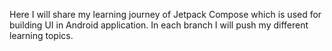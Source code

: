 Here I will share my learning journey of Jetpack Compose which is used for building UI in Android application. In each branch I will push my different learning topics.
